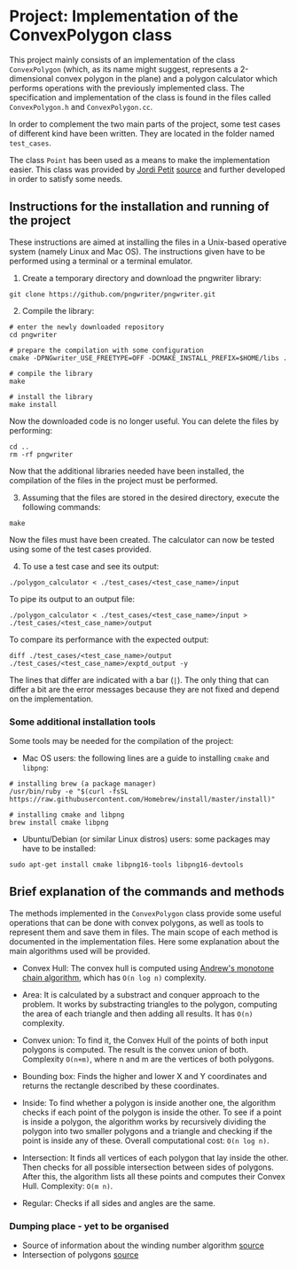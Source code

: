 # Project: Implementation of the ConvexPolygon class

This project mainly consists of an implementation of the class `ConvexPolygon` (which, as its name might suggest, represents a 2-dimensional convex polygon in the plane) and a polygon calculator which performs operations with the previously implemented class. The specification and implementation of the class is found in the files called `ConvexPolygon.h` and `ConvexPolygon.cc`.

In order to complement the two main parts of the project, some test cases of different kind have been written. They are located in the folder named `test_cases`.

The class `Point` has been used as a means to make the implementation easier. This class was provided by [Jordi Petit](https://www.cs.upc.edu/~jpetit/) [source](https://github.com/jordi-petit/ap2-moduls) and further developed in order to satisfy some needs.

## Instructions for the installation and running of the project
These instructions are aimed at installing the files in a Unix-based operative system (namely Linux and Mac OS). The instructions given have to be performed using a terminal or a terminal emulator.

1. Create a temporary directory and download the pngwriter library:
```
git clone https://github.com/pngwriter/pngwriter.git
```

2. Compile the library:
```
# enter the newly downloaded repository
cd pngwriter

# prepare the compilation with some configuration
cmake -DPNGwriter_USE_FREETYPE=OFF -DCMAKE_INSTALL_PREFIX=$HOME/libs .

# compile the library
make

# install the library
make install
```

Now the downloaded code is no longer useful. You can delete the files by performing:
```
cd ..
rm -rf pngwriter
```

Now that the additional libraries needed have been installed, the compilation of the files in the project must be performed.

3. Assuming that the files are stored in the desired directory, execute the following commands:
```
make
```

Now the files must have been created. The calculator can now be tested using some of the test cases provided.

4. To use a test case and see its output:
```
./polygon_calculator < ./test_cases/<test_case_name>/input
```

To pipe its output to an output file:
```
./polygon_calculator < ./test_cases/<test_case_name>/input > ./test_cases/<test_case_name>/output
```

To compare its performance with the expected output:
```
diff ./test_cases/<test_case_name>/output ./test_cases/<test_case_name>/exptd_output -y
```

The lines that differ are indicated with a bar (`|`). The only thing that can differ a bit are the error messages because they are not fixed and depend on the implementation.

### Some additional installation tools
Some tools may be needed for the compilation of the project:

+ Mac OS users: the following lines are a guide to installing `cmake` and `libpng`:
```
# installing brew (a package manager)
/usr/bin/ruby -e "$(curl -fsSL https://raw.githubusercontent.com/Homebrew/install/master/install)"

# installing cmake and libpng
brew install cmake libpng
```

+ Ubuntu/Debian (or similar Linux distros) users: some packages may have to be installed:
```
sudo apt-get install cmake libpng16-tools libpng16-devtools
```

## Brief explanation of the commands and methods
The methods implemented in the `ConvexPolygon` class provide some useful operations that can be done with convex polygons, as well as tools to represent them and save them in files. The main scope of each method is documented in the implementation files. Here some explanation about the main algorithms used will be provided.

+ Convex Hull: The convex hull is computed using [Andrew's monotone chain algorithm](https://www.algorithmist.com/index.php/Monotone_Chain_Convex_Hull), which has `O(n log n)` complexity.

+ Area: It is calculated by a substract and conquer approach to the problem. It works by substracting triangles to the polygon, computing the area of each triangle and then adding all results. It has `O(n)` complexity.

+ Convex union: To find it, the Convex Hull of the points of both input polygons is computed. The result is the convex union of both. Complexity `O(n+m)`, where n and m are the vertices of both polygons.

+ Bounding box: Finds the higher and lower X and Y coordinates and returns the rectangle described by these coordinates.

+ Inside: To find whether a polygon is inside another one, the algorithm checks if each point of the polygon is inside the other. To see if a point is inside a polygon, the algorithm works by recursively dividing the polygon into two smaller polygons and a triangle and checking if the point is inside any of these. Overall computational cost: `O(n log n)`.

+ Intersection: It finds all vertices of each polygon that lay inside the other. Then checks for all possible intersection between sides of polygons. After this, the algorithm lists all these points and computes their Convex Hull. Complexity: `O(m n)`.

+ Regular: Checks if all sides and angles are the same.



### Dumping place - yet to be organised
+ Source of information about the winding number algorithm [source](http://geomalgorithms.com/a03-_inclusion.html)
+ Intersection of polygons [source](https://www.swtestacademy.com/intersection-convex-polygons-algorithm/)